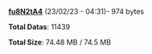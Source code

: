 [**fu8N2tA4**](/data/fu8N2tA4.txt) (23/02/23 - 04:31)- 974 bytes

**Total Datas**: 11439

**Total Size**: 74.48 MB / 74.5 MB